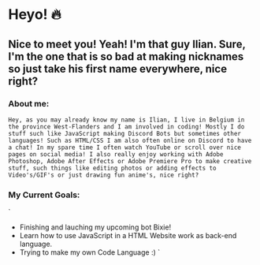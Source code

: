 # Heyo! 🔥

## Nice to meet you! Yeah! I'm that guy Ilian. Sure, I'm the one that is so bad at making nicknames so just take his first name everywhere, nice right?

### About me:
`Hey, as you may already know my name is Ilian, I live in Belgium in the province West-Flanders and I am involved in
coding! Mostly I do stuff such like JavaScript making Discord Bots but sometimes other languages! Such as HTML/CSS
I am also often online on Discord to have a chat! In my spare time I often watch
YouTube or scroll over nice pages on social media! I also really enjoy working
with Adobe Photoshop, Adobe After Effects or Adobe Premiere Pro
to make creative stuff, such things like editing photos or adding effects to Video's/GIF's
or just drawing fun anime's, nice right?`

### My Current Goals:
`
- Finishing and lauching my upcoming bot Bixie!
- Learn how to use JavaScript in a HTML Website work as back-end language.
- Trying to make my own Code Language :)
`
